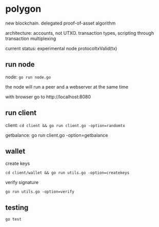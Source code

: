 # polygon

new blockchain. delegated proof-of-asset algorithm

architecture: accounts, not UTXO. transaction types, scripting through transaction multiplexing

current status: experimental node protocoltxValid(tx)

## run node

node:
```go run node.go```

the node will run a peer and a webserver at the same time

with browser go to http://localhost:8080

## run client

client:
```cd client && go run client.go -option=randomtx```

getbalance:
go run client.go -option=getbalance

## wallet

create keys

```cd client/wallet && go run utils.go -option=createkeys```

 verify signature
 
 ```go run utils.go -option=verify```

## testing

```go test```